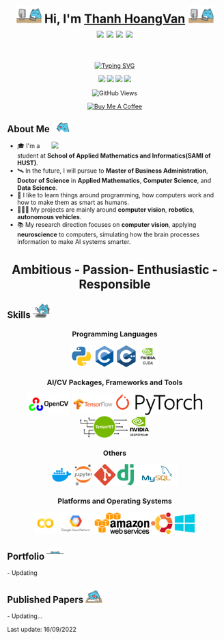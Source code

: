 <div align="center">
<h1>
    <img src = "https://github.com/thanhhoangvan/thanhhoangvan/blob/main/src/images/capoo-bugcat.gif" width = "60">
    Hi, I'm <a href="https://github.com/thanhhoangvan">Thanh HoangVan</a>
    <img src = "https://github.com/thanhhoangvan/thanhhoangvan/blob/main/src/images/capoo-bugcat.gif" width = "60" />

<div align="center">
    <a href="mailto:thanh.hoangvan051199@gmail.com"><img src="https://img.shields.io/badge/Gmail-D14836?style=for-the-badge&logo=gmail&logoColor=white"/></a>
    <a href="https://t.me/@thanhhoangvan"><img src="https://img.shields.io/badge/Telegram-2CA5E0?style=for-the-badge&logo=telegram&logoColor=white"/></a>
    <a href="https://www.messenger.com/t/100007611788114"><img src="https://img.shields.io/badge/Messenger-00B2FF?style=for-the-badge&logo=messenger&logoColor=white"/></a>
    <a href="https://www.linkedin.com/in/thanhhoangvan/"><img src="https://img.shields.io/badge/LinkedIn-0077B5?style=for-the-badge&logo=linkedin&logoColor=white"/></a>
</div>
</h1>


<br>

<p align="center">
    <a href="https://git.io/typing-svg">
        <img src="https://readme-typing-svg.demolab.com?font=Fira+Code&pause=1000&center=true&vCenter=true&width=435&lines=Computer+Vision+Engineer%2FResearcher;Automation%2FRobotic%2FEdge-Devices" alt="Typing SVG" />
    </a>
</p>

<p align="center">
<img src="https://img.shields.io/badge/Age-22-blue"/>
<img src="https://img.shields.io/badge/Focus-Computer%20Vision-green"/>
<img src="https://img.shields.io/badge/University-HUST-green"/>
<img src="https://img.shields.io/badge/Country-Viet%20Nam-red"/>

![GitHub Views](https://komarev.com/ghpvc/?username=thanhhoangvan)
 
<a href="https://www.buymeacoffee.com/thanhhoangvan" target="_blank"><img src="https://cdn.buymeacoffee.com/buttons/v2/default-red.png" alt="Buy Me A Coffee" style="height: 40px !important;width: 150px !important;" ></a>
 
</p>
</div>

<div>
<h2> About Me <img src = "https://github.com/thanhhoangvan/thanhhoangvan/blob/main/src/images/capoo-AboutMe.gif" width = "40"></h2>
<image src="https://github.com/thanhhoangvan/thanhhoangvan/blob/main/src/images/light.gif" align="right" width="400">
<div align="left" width = 50%>
<ul>
<li> 🎓 I'm a student at <b>School of Applied Mathematics and Informatics(SAMI of HUST)</b>.</li>
<li> 🛰 In the future, I will pursue to <b>Master of Business Administration</b>, <b>Doctor of Science</b> in <b>Applied Mathematics</b>, <b>Computer Science</b>, and <b>Data Science</b>.</li>
<li> 💪 I like to learn things around programming, how computers work and how to make them as smart as humans.</li>
<li> 👨🏻‍💻 My projects are mainly around <b>computer vision</b>, <b>robotics</b>, <b>autonomous vehicles</b>.</li>
<li> 📚 My research direction focuses on <b>computer vision</b>, applying <b>neuroscience</b> to computers, simulating how the brain processes information to make AI systems smarter.</li>
</ul>

<h1 align="center"><b>Ambitious - Passion- Enthusiastic - Responsible</b></h1>
</div>
</div>


<div>
<h2> Skills <img src = "https://github.com/thanhhoangvan/thanhhoangvan/blob/main/src/images/capoo-project.gif" width = "40"></h2>
<div align="center">
<h3> Programming Languages </h3>
<code><img height="50" src = "https://github.com/thanhhoangvan/thanhhoangvan/blob/main/src/icons/python.svg"></code>
<code><img height="50" src = "https://github.com/thanhhoangvan/thanhhoangvan/blob/main/src/icons/c-original.svg"></code>
<code><img height="50" src = "https://github.com/thanhhoangvan/thanhhoangvan/blob/main/src/icons/cpp.svg"></code>
<code><img height="50" src = "https://github.com/thanhhoangvan/thanhhoangvan/blob/main/src/icons/CUDA.png"></code>
</div>

<div align="center">
<h3> AI/CV Packages, Frameworks and Tools </h3>
<code><img height="50" src = "https://github.com/thanhhoangvan/thanhhoangvan/blob/main/src/icons/OpenCV.svg"></code>
<code><img height="50" src = "https://github.com/thanhhoangvan/thanhhoangvan/blob/main/src/icons/TensorFlow.svg"></code>
<code><img height="50" src = "https://github.com/thanhhoangvan/thanhhoangvan/blob/main/src/icons/PyTorch.svg"></code>
<br>
<code><img height="50" src = "https://github.com/thanhhoangvan/thanhhoangvan/blob/main/src/icons/TensorRT.png"></code>
<code><img height="50" src = "https://github.com/thanhhoangvan/thanhhoangvan/blob/main/src/icons/DeepStream.png"></code>
</div>

<div align="center">
<h3> Others </h3>
<code><img height="50" src = "https://github.com/thanhhoangvan/thanhhoangvan/blob/main/src/icons/Docker.svg"></code>
<code><img height="50" src = "https://github.com/thanhhoangvan/thanhhoangvan/blob/main/src/icons/jupyter.svg"></code>
<code><img height="50" src = "https://github.com/thanhhoangvan/thanhhoangvan/blob/main/src/icons/git.svg"></code>
<code><img height="50" src = "https://github.com/thanhhoangvan/thanhhoangvan/blob/main/src/icons/django.svg"></code>
<code><img height="50" src = "https://github.com/thanhhoangvan/thanhhoangvan/blob/main/src/icons/mysql.svg"></code>
</div>

<div align="center">
<h3> Platforms and Operating Systems </h3>
<code><img height="50" src = "https://github.com/thanhhoangvan/thanhhoangvan/blob/main/src/icons/Colab.svg"></code>
<code><img height="50" src = "https://github.com/thanhhoangvan/thanhhoangvan/blob/main/src/icons/GCP.png"></code>
<code><img height="50" src = "https://github.com/thanhhoangvan/thanhhoangvan/blob/main/src/icons/AWS.svg"></code>
<code><img height="50" src = "https://github.com/thanhhoangvan/thanhhoangvan/blob/main/src/icons/Ubuntu.svg"></code>
<code><img height="50" src = "https://github.com/thanhhoangvan/thanhhoangvan/blob/main/src/icons/Windows.svg"></code>
</div>
</div>

<div>
<h2> Portfolio <img src = "https://github.com/thanhhoangvan/thanhhoangvan/blob/main/src/images/capoo-connect.gif" width = "40"></h2>
- Updating
</div>

<div>
<h2> Published Papers <img src = "https://github.com/thanhhoangvan/thanhhoangvan/blob/main/src/images/capoo-write.gif" width = "40"></h2>
- Updating...
</div>

<p>Last update: 16/09/2022</p>
